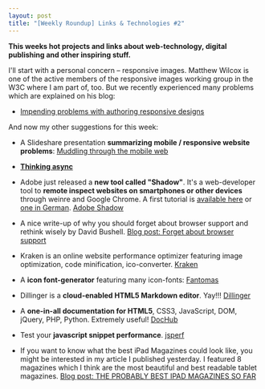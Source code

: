 ```yaml
---
layout: post
title: "[Weekly Roundup] Links & Technologies #2"
---
```


**This weeks hot projects and links about web-technology, digital publishing and other inspiring stuff.**

I'll start with a personal concern &ndash; responsive images. Matthew Wilcox is one of the active members of the responsive images working group in the W3C where I am part of, too.
But we recently experienced many problems which are explained on his blog:

- [Impending problems with authoring responsive designs](http://mattwilcox.net/archive/entry/id/1081/)


And now my other suggestions for this week:


- A Slideshare presentation **summarizing mobile / responsive website problems**:
[Muddling through the mobile web](http://www.slideshare.net/yiibu/muddling-through-the-mobile-web/)

- [**Thinking async**](http://css-tricks.com/thinking-async/)

- Adobe just released a **new tool called "Shadow"**. It's a web-developer tool to **remote inspect websites on smartphones or other devices** through weinre and Google Chrome. A first tutorial is [available here](http://corlan.org/2012/03/07/introducing-adobe-shadow-a-new-way-to-debug-mobile-web-sites-and-apps/) or [one in German](http://uiux.de/artikel/adobe-shadow).
[Adobe Shadow](http://labs.adobe.com/downloads/shadow.html)

- A nice write-up of why you should forget about browser support and rethink wisely by David Bushell.
[Blog post: Forget about browser support](http://dbushell.com/2012/03/03/forget-about-browser-support/)

- Kraken is an online website performance optimizer featuring image optimization, code minification, ico-converter.
[Kraken](http://kraken.io/)

- A **icon font-generator** featuring many icon-fonts:
[Fantomas](http://nodeca.github.com/fontomas/)

- Dillinger is a **cloud-enabled HTML5 Markdown editor**. Yay!!!
[Dillinger](http://dillinger.io/)

- A **one-in-all documentation for HTML5**, CSS3, JavaScript, DOM, jQuery, PHP, Python. Extremely useful!
[DocHub](http://dochub.io/)

- Test your **javascript snippet performance**.
[jsperf](http://jsperf.com/)

- If you want to know what the best iPad Magazines could look like, you might be interested in my article I published yesterday. I featured 8 magazines which I think are the most beautiful and best readable tablet magazines.
[Blog post: THE PROBABLY BEST IPAD MAGAZINES SO FAR](http://anselm-hannemann.com/blog/2012/03/08/the-probably-best-ipad-magazines-so-far/)